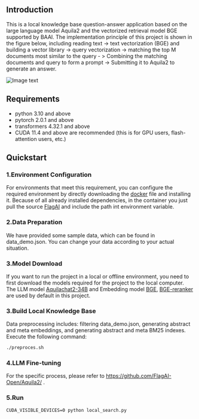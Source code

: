 

## Introduction
This is a local knowledge base question-answer application based on the large language model Aquila2 and the vectorized retrieval model BGE supported by BAAI. The implementation principle of this project is shown in the figure below, including reading text -> text vectorization (BGE) and building a vector library -> query vectorization -> matching the top M documents most similar to the query - > Combining the matching documents and query to form a prompt -> Submitting it to Aquila2 to generate an answer.

![Image text](https://github.com/zll1995-nlp/Aquila2/blob/main/examples/Aquila_BGE_langchain/images/pic_2_EN.png)



## Requirements

* python 3.10 and above
* pytorch 2.0.1 and above
* transformers 4.32.1 and above
* CUDA 11.4 and above are recommended (this is for GPU users, flash-attention users, etc.)

## Quickstart

### 1.Environment Configuration

For environments that meet this requirement, you can configure the required environment by directly downloading the [docker](https://model.baai.ac.cn/model-detail/220119) file and installing it. Because of all already installed dependencies, in the container you just pull the source [FlagAI](https://github.com/FlagAI-Open/FlagAI.git) and include the path int environment variable.

### 2.Data Preparation

We have provided some sample data, which can be found in data_demo.json. You can change your data according to your actual situation.

### 3.Model Download

If you want to run the project in a local or offline environment, you need to first download the models required for the project to the local computer. The LLM model [Aquilachat2-34B](https://model.baai.ac.cn/models) and Embedding model [BGE](https://huggingface.co/BAAI/bge-large-en), [BGE-reranker](https://huggingface.co/BAAI/bge-reranker-large) are used by default in this project.

### 3.Build Local Knowledge Base

Data preprocessing includes: filtering data_demo.json, generating abstract and meta embeddings, and generating abstract and meta BM25 indexes. Execute the following command:

```bash
./preproces.sh
```

### 4.LLM Fine-tuning

For the specific process, please refer to https://github.com/FlagAI-Open/Aquila2/ .

### 5.Run

```
CUDA_VISIBLE_DEVICES=0 python local_search.py
```
